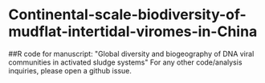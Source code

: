 # Continental-scale-biodiversity-of-mudflat-intertidal-viromes-in-China
##R code for manuscript: "Global diversity and biogeography of DNA viral communities in activated sludge systems"
For any other code/analysis inquiries, please open a github issue.
